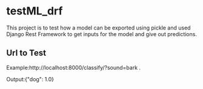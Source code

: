 # testML_drf
This project is to test how a model can be exported using pickle and  used Django Rest Framework to get inputs for the model and give out predictions.

## Url to Test
Example:http://localhost:8000/classify/?sound=bark .

Output:{"dog": 1.0}
